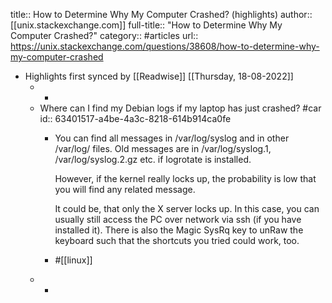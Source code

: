 title:: How to Determine Why My Computer Crashed? (highlights)
author:: [[unix.stackexchange.com]]
full-title:: "How to Determine Why My Computer Crashed?"
category:: #articles
url:: https://unix.stackexchange.com/questions/38608/how-to-determine-why-my-computer-crashed

- Highlights first synced by [[Readwise]] [[Thursday, 18-08-2022]]
	- -
	- Where can I find my Debian logs if my laptop has just crashed? #car
	  id:: 63401517-a4be-4a3c-8218-614b914ca0fe
		- You can find all messages in /var/log/syslog and in other /var/log/ files. Old messages are in /var/log/syslog.1, /var/log/syslog.2.gz etc. if logrotate is installed.
		  
		  However, if the kernel really locks up, the probability is low that you will find any related message.
		  
		  It could be, that only the X server locks up. In this case, you can usually still access the PC over network via ssh (if you have installed it). There is also the  Magic SysRq key to unRaw the keyboard such that the shortcuts you tried could work, too.
		- #[[linux]]
	- -